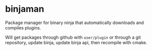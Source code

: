 # binjaman
Package manager for binary ninja that automatically downloads and compiles plugins.

Will get packages through github with ```user/plugin``` or through a git repository, 
update binja, update binja api, then recompile with cmake. 
